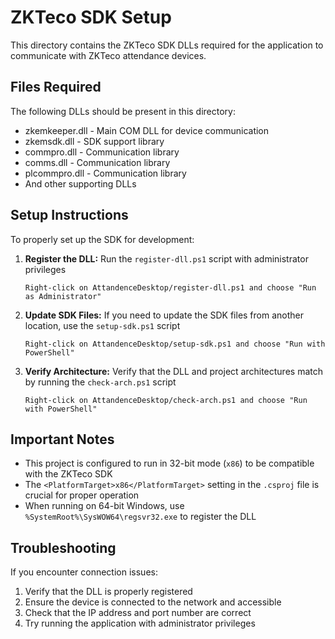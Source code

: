 # ZKTeco SDK Setup

This directory contains the ZKTeco SDK DLLs required for the application to communicate with ZKTeco attendance devices.

## Files Required

The following DLLs should be present in this directory:
- zkemkeeper.dll - Main COM DLL for device communication
- zkemsdk.dll - SDK support library
- commpro.dll - Communication library
- comms.dll - Communication library
- plcommpro.dll - Communication library
- And other supporting DLLs

## Setup Instructions

To properly set up the SDK for development:

1. **Register the DLL:**
   Run the `register-dll.ps1` script with administrator privileges
   ```
   Right-click on AttandenceDesktop/register-dll.ps1 and choose "Run as Administrator"
   ```
   
2. **Update SDK Files:**
   If you need to update the SDK files from another location, use the `setup-sdk.ps1` script
   ```
   Right-click on AttandenceDesktop/setup-sdk.ps1 and choose "Run with PowerShell"
   ```
   
3. **Verify Architecture:**
   Verify that the DLL and project architectures match by running the `check-arch.ps1` script
   ```
   Right-click on AttandenceDesktop/check-arch.ps1 and choose "Run with PowerShell"
   ```

## Important Notes

- This project is configured to run in 32-bit mode (`x86`) to be compatible with the ZKTeco SDK
- The `<PlatformTarget>x86</PlatformTarget>` setting in the `.csproj` file is crucial for proper operation
- When running on 64-bit Windows, use `%SystemRoot%\SysWOW64\regsvr32.exe` to register the DLL

## Troubleshooting

If you encounter connection issues:
1. Verify that the DLL is properly registered
2. Ensure the device is connected to the network and accessible
3. Check that the IP address and port number are correct
4. Try running the application with administrator privileges 